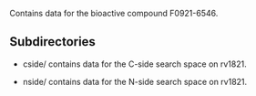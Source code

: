 Contains data for the bioactive compound F0921-6546.

## Subdirectories

- cside/ contains data for the C-side search space on rv1821.

- nside/ contains data for the N-side search space on rv1821.

